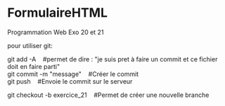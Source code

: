 # FormulaireHTML
Programmation Web
Exo 20 et 21

pour utiliser git:

git add -A                              &nbsp;&nbsp;&nbsp;#permet de dire : "je suis pret à faire un commit et ce fichier doit en faire parti"<br />
git commit -m "message"                 &nbsp;&nbsp;&nbsp;#Créer le commit<br />
git push                                &nbsp;&nbsp;&nbsp;#Envoie le commit sur le serveur<br />

git checkout -b exercice_21             &nbsp;&nbsp;&nbsp;#Permet de créer une nouvelle branche <br />